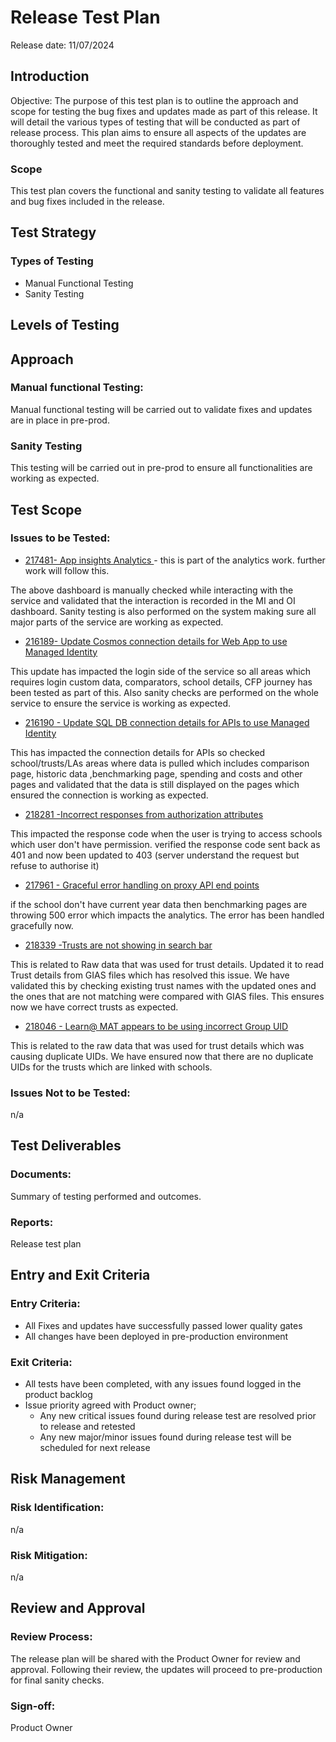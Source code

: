 # Release Test Plan
Release date: 11/07/2024

## Introduction
Objective: The purpose of this test plan is to outline the approach and scope for testing the bug fixes and updates made as part of this release. It will detail the various types of testing that will be conducted as part of release process.  This plan aims to ensure all aspects of the updates are thoroughly tested and meet the required standards before deployment.

### Scope 
This test plan covers the functional and sanity testing to validate all features and bug fixes included in the release.
## Test Strategy
### Types of Testing
- Manual Functional Testing
- Sanity Testing
## Levels of Testing
## Approach
### Manual functional Testing: 
Manual functional testing will be carried out to validate fixes and updates are in place in pre-prod. 
### Sanity Testing
This testing will be carried out in pre-prod to ensure all functionalities are working as expected. 

## Test Scope
### Issues to be Tested:
- [217481- App insights Analytics ](https://dfe-ssp.visualstudio.com/s198-DfE-Benchmarking-service/_workitems/edit/217481) - this is part of the analytics work. further work will follow this.

The above dashboard is manually checked while interacting with the service and validated that the interaction is recorded in the MI and OI dashboard. Sanity testing is also performed on the system making sure all major parts of the service are working as expected. 

- [216189- Update Cosmos connection details for Web App to use Managed Identity](https://dfe-ssp.visualstudio.com/s198-DfE-Benchmarking-service/_workitems/edit/216189)

This update has impacted the login side of the service so all areas which requires login custom data, comparators, school details, CFP journey has been tested as part of this. Also sanity checks are performed on the whole service to ensure the service is working as expected.

- [216190 - Update SQL DB connection details for APIs to use Managed Identity](https://dfe-ssp.visualstudio.com/s198-DfE-Benchmarking-service/_workitems/edit/216190)

This has impacted the connection details for APIs so checked school/trusts/LAs areas where data is pulled which includes comparison page, historic data ,benchmarking page, spending and costs and other pages and validated that the data is still displayed on the pages which ensured the connection is working as expected. 

- [218281 -Incorrect responses from authorization attributes](https://dfe-ssp.visualstudio.com/s198-DfE-Benchmarking-service/_workitems/edit/218281)

This impacted the response code when the user is trying to access schools which user don't have permission. verified the response code sent back as 401 and now been updated to 403 (server understand the request but refuse to authorise it)

- [217961 - Graceful error handling on proxy API end points](https://dfe-ssp.visualstudio.com/s198-DfE-Benchmarking-service/_workitems/edit/217961)

if the school don't have current year data then benchmarking pages are throwing 500 error which impacts the analytics. The error has been handled gracefully now. 

- [218339 -Trusts are not showing in search bar](https://dfe-ssp.visualstudio.com/s198-DfE-Benchmarking-service/_workitems/edit/218339)

This is related to Raw data that was used for trust details. Updated it to read Trust details from GIAS files which has resolved this issue. We have validated this by checking existing trust names with the updated ones and the ones that are not matching were compared with GIAS files. This ensures now we have correct trusts as expected. 

- [218046 - Learn@ MAT appears to be using incorrect Group UID](https://dfe-ssp.visualstudio.com/s198-DfE-Benchmarking-service/_workitems/edit/218046)

This is related to the raw data that was used for trust details which was causing duplicate UIDs. We have ensured now that there are no duplicate UIDs for the trusts which are linked with schools. 
### Issues Not to be Tested:
n/a

## Test Deliverables
### Documents:
Summary of testing performed and outcomes. 

### Reports:
Release test plan

## Entry and Exit Criteria
### Entry Criteria:
- All Fixes and updates have successfully passed lower quality gates 
- All changes have been deployed in pre-production environment

### Exit Criteria:
- All tests have been completed, with any issues found logged in the product backlog
- Issue priority agreed with Product owner;
    - Any new critical issues found during release test are resolved prior to release and retested
    - Any new major/minor issues found during release test will be scheduled for next release


## Risk Management
### Risk Identification:
n/a

### Risk Mitigation: 
n/a

## Review and Approval
### Review Process: 
The release plan will be shared with the Product Owner for review and approval. Following their review, the updates will proceed to pre-production for final sanity checks.
### Sign-off:
Product Owner
